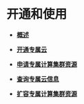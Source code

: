 # 开通和使用<a name="ZH-CN_TOPIC_0132251485"></a>

-   **[概述](概述.md)**  

-   **[开通专属云](开通专属云.md)**  

-   **[申请专属计算集群资源](申请专属计算集群资源.md)**  

-   **[查询专属云信息](查询专属云信息.md)**  

-   **[扩容专属计算集群资源](扩容专属计算集群资源.md)**  


